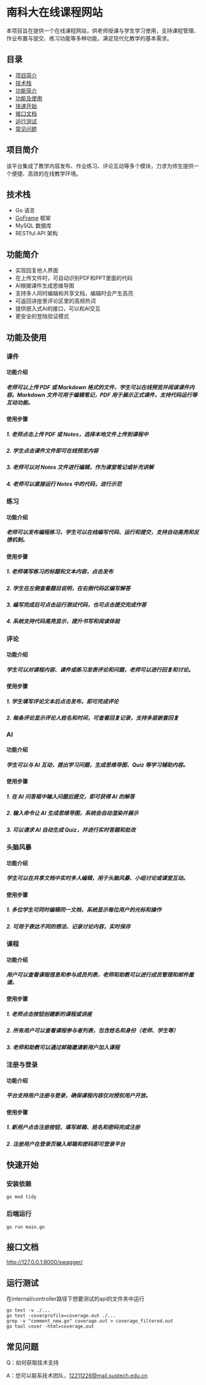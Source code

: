 # 南科大在线课程网站

本项目旨在提供一个在线课程网站，供老师授课与学生学习使用，支持课程管理、作业布置与提交、练习功能等多种功能，满足现代化教学的基本需求。

## 目录

- [项目简介](#项目简介)
- [技术栈](#技术栈)
- [功能简介](#功能简介)
- [功能及使用](#功能及使用)
- [快速开始](#快速开始)
- [接口文档](#接口文档)
- [运行测试](#运行测试)
- [常见问题](#常见问题)

## 项目简介

该平台集成了教学内容发布、作业练习、评论互动等多个模块，力求为师生提供一个便捷、高效的在线教学环境。

## 技术栈

- Go 语言
- [GoFrame](https://goframe.org/) 框架
- MySQL 数据库
- RESTful API 架构

## 功能简介

- 实现回复他人界面
- 在上传文件时，可自动识别PDF和PPT里面的代码
- AI根据课件生成思维导图
- 支持多人同时编辑和共享文档，编辑时会产生高亮
- 可返回讲座里评论区里的高频热词
- 提供嵌入式Ai的接口，可以和AI交互
- 更安全的登陆验证模式

## 功能及使用

### 课件

#### 功能介绍

##### 老师可以上传 PDF 或 Markdown 格式的文件，学生可以在线预览并阅读课件内容。Markdown 文件可用于编辑笔记，PDF 用于展示正式课件，支持代码运行等互动功能。

#### 使用步骤

##### 1. 老师点击上传 PDF 或 Notes，选择本地文件上传到课程中  
##### 2. 学生点击课件文件即可在线预览内容  
##### 3. 老师可以对 Notes 文件进行编辑，作为课堂笔记或补充讲解  
##### 4. 老师可以直接运行 Notes 中的代码，进行示范

### 练习

#### 功能介绍

##### 老师可以发布编程练习，学生可以在线编写代码、运行和提交，支持自动高亮和反馈机制。

#### 使用步骤

##### 1. 老师填写练习的标题和文本内容，点击发布  
##### 2. 学生在左侧查看题目说明，在右侧代码区编写解答  
##### 3. 编写完成后可点击运行测试代码，也可点击提交完成作答  
##### 4. 系统支持代码高亮显示，提升书写和阅读体验

### 评论

#### 功能介绍

##### 学生可以对课程内容、课件或练习发表评论和问题，老师可以进行回复和讨论。

#### 使用步骤

##### 1. 学生填写评论文本后点击发布，即可完成评论  
##### 2. 每条评论显示评论人姓名和时间，可查看回复记录，支持多层嵌套回复

### AI

#### 功能介绍

##### 学生可以与 AI 互动，提出学习问题，生成思维导图、Quiz 等学习辅助内容。

#### 使用步骤

##### 1. 在 AI 问答框中输入问题后提交，即可获得 AI 的解答  
##### 2. 输入命令让 AI 生成思维导图，系统会自动渲染并展示  
##### 3. 可以请求 AI 自动生成 Quiz，并进行实时答题和批改

### 头脑风暴

#### 功能介绍

##### 学生可以在共享文档中实时多人编辑，用于头脑风暴、小组讨论或课堂互动。

#### 使用步骤

##### 1. 多位学生可同时编辑同一文档，系统显示每位用户的光标和操作  
##### 2. 可用于表达不同的想法、记录讨论内容，实时保存

### 课程

#### 功能介绍

##### 用户可以查看课程信息和参与成员列表，老师和助教可以进行成员管理和邮件邀请。

#### 使用步骤

##### 1. 老师点击按钮创建新的课程或讲座  
##### 2. 所有用户可以查看课程参与者列表，包含姓名和身份（老师、学生等）  
##### 3. 老师和助教可以通过邮箱邀请新用户加入课程

### 注册与登录

#### 功能介绍

##### 平台支持用户注册与登录，确保课程内容仅对授权用户开放。

#### 使用步骤

##### 1. 新用户点击注册按钮，填写邮箱、姓名和密码完成注册  
##### 2. 注册用户在登录页输入邮箱和密码即可登录平台

## 快速开始

### 安装依赖

```bash
go mod tidy
```

### 后端运行

```
go run main.go
```

## 接口文档

http://127.0.0.1:8000/swagger/

## 运行测试

在internal/controller路径下想要测试的api的文件夹中运行

``` 
go test -v ./...
go test -coverprofile=coverage.out ./...
grep -v "comment_new.go" coverage.out > coverage_filtered.out
go tool cover -html=coverage.out
```

## 常见问题

Q：如何获取技术支持

A：您可以联系技术团队，12211226@mail.sustech.edu.cn

